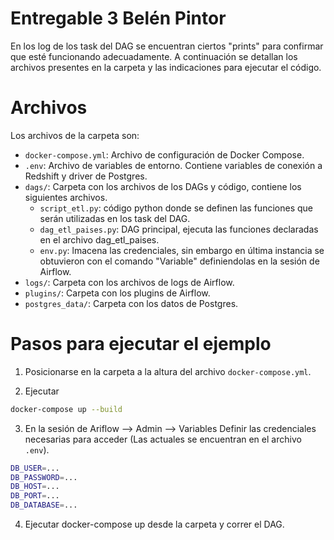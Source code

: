 # Entregable 3 Belén Pintor

En los log de los task del DAG se encuentran ciertos "prints" para confirmar que esté funcionando adecuadamente. A continuación se detallan los archivos presentes en la carpeta y las indicaciones para ejecutar el código. 

# Archivos
Los archivos de la carpeta son:
* `docker-compose.yml`: Archivo de configuración de Docker Compose. 
* `.env`: Archivo de variables de entorno. Contiene variables de conexión a Redshift y driver de Postgres.
* `dags/`: Carpeta con los archivos de los DAGs y código, contiene los siguientes archivos.
    * `script_etl.py`: código python donde se definen las funciones que serán utilizadas en los task del DAG.
    * `dag_etl_paises.py`: DAG principal, ejecuta las funciones declaradas en el archivo dag_etl_paises.
    * `env.py`: lmacena las credenciales, sin embargo en última instancia se obtuvieron con el comando "Variable" definiendolas en la sesión de Airflow.
* `logs/`: Carpeta con los archivos de logs de Airflow.
* `plugins/`: Carpeta con los plugins de Airflow.
* `postgres_data/`: Carpeta con los datos de Postgres.


# Pasos para ejecutar el ejemplo
1. Posicionarse en la carpeta a la altura del archivo `docker-compose.yml`.

2. Ejecutar 
```bash
docker-compose up --build
```
3. En la sesión de Ariflow --> Admin --> Variables Definir las credenciales necesarias para acceder (Las actuales se encuentran en el archivo `.env`). 
```bash
DB_USER=...
DB_PASSWORD=...
DB_HOST=...
DB_PORT=...
DB_DATABASE=...
```

4. Ejecutar docker-compose up desde la carpeta y correr el DAG. 